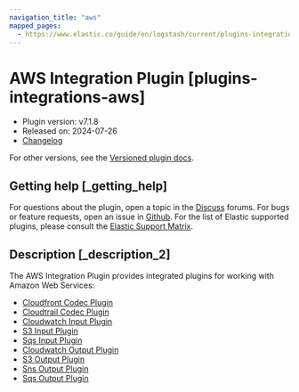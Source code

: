 ```yaml
---
navigation_title: "aws"
mapped_pages:
  - https://www.elastic.co/guide/en/logstash/current/plugins-integrations-aws.html
---
```


# AWS Integration Plugin [plugins-integrations-aws]


* Plugin version: v7.1.8
* Released on: 2024-07-26
* [Changelog](https://github.com/logstash-plugins/logstash-integration-aws/blob/v7.1.8/CHANGELOG.md)

For other versions, see the [Versioned plugin docs](logstash-docs://reference/integration-aws-index.md).

## Getting help [_getting_help]

For questions about the plugin, open a topic in the [Discuss](http://discuss.elastic.co) forums. For bugs or feature requests, open an issue in [Github](https://github.com/logstash-plugins/logstash-integration-aws). For the list of Elastic supported plugins, please consult the [Elastic Support Matrix](https://www.elastic.co/support/matrix#logstash_plugins).


## Description [_description_2]

The AWS Integration Plugin provides integrated plugins for working with Amazon Web Services:

* [Cloudfront Codec Plugin](/reference/plugins-codecs-cloudfront.md)
* [Cloudtrail Codec Plugin](/reference/plugins-codecs-cloudtrail.md)
* [Cloudwatch Input Plugin](/reference/plugins-inputs-cloudwatch.md)
* [S3 Input Plugin](/reference/plugins-inputs-s3.md)
* [Sqs Input Plugin](/reference/plugins-inputs-sqs.md)
* [Cloudwatch Output Plugin](/reference/plugins-outputs-cloudwatch.md)
* [S3 Output Plugin](/reference/plugins-outputs-s3.md)
* [Sns Output Plugin](/reference/plugins-outputs-sns.md)
* [Sqs Output Plugin](/reference/plugins-outputs-sqs.md)


